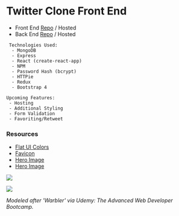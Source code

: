 # Twitter Clone Front End

- Front End [Repo](https://github.com/cwithac/twitter_clone_FE) / Hosted
- Back End [Repo](https://github.com/cwithac/twitter_clone) / Hosted

```
 Technologies Used:
  - MongoDB
  - Express
  - React (create-react-app)
  - NPM
  - Password Hash (bcrypt)
  - HTTPie
  - Redux
  - Bootstrap 4
```

```
Upcoming Features:
 - Hosting
 - Additional Styling
 - Form Validation
 - Favoriting/Retweet
```

### Resources

 - [Flat UI Colors](https://flatuicolors.com/palette/au)
 - [Favicon](https://www.favicon.cc/?action=icon&file_id=878886)
 - [Hero Image](https://pixabay.com/photo-3298353/)
 - [Hero Image](https://pixabay.com/photo-2942386/)

 ![](https://i.imgur.com/duwgV12.png)

 ![](https://i.imgur.com/ZdTKhd6.png)

_Modeled after 'Warbler' via Udemy: The Advanced Web Developer Bootcamp._

